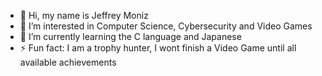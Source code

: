 - 👋 Hi, my name is Jeffrey Moniz
- 👀 I’m interested in Computer Science, Cybersecurity and Video Games
- 🌱 I’m currently learning the C language and Japanese
- ⚡ Fun fact: I am a trophy hunter, I wont finish a Video Game until all available achievements

